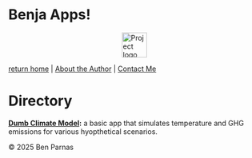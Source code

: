 # Benja Apps! <picture>
  <!-- Prefer modern formats first -->
  <source srcset="https://benja.blog/content/images/2025/10/logo-simplified_exp-1.svg" type="image/svg">
  <!-- Fallback to PNGs at different widths -->
  <img
    src="https://benja.blog/content/images/2025/10/logo-simplified_exp-1.svg"
    alt="Project logo"
    width="50"
    height="auto"
    style="max-width:100%; height:auto; display:block; margin:auto;"
  >
</picture>

[return home](benja.blog) | [About the Author](benja.blog/about) | [Contact Me](benja.blog/contact)
 


# Directory
**[Dumb Climate Model](apps.benja.blog/dumb-climate-model):** a basic app that simulates temperature and GHG emissions for various hyopthetical scenarios.

©️ 2025 Ben Parnas
